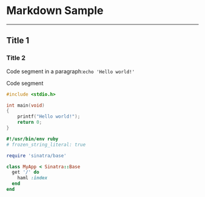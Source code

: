 # Markdown Sample

---

## Title 1

### Title 2

Code segment in a paragraph:`echo 'Hello world!'`

Code segment

```C
#include <stdio.h>

int main(void)
{
    printf("Hello world!");
    return 0;
}
```

```ruby
#!/usr/bin/env ruby
# frozen_string_literal: true

require 'sinatra/base'

class MyApp < Sinatra::Base
  get '/' do
    haml :index
  end
end
```
